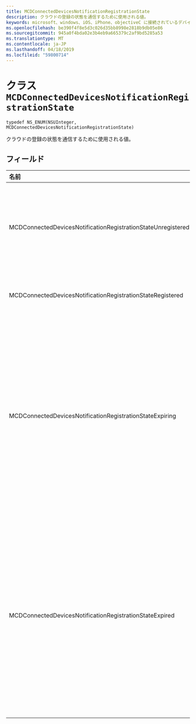```yaml
---
title: MCDConnectedDevicesNotificationRegistrationState
description: クラウドの登録の状態を通信するために使用される値。
keywords: microsoft、windows、iOS、iPhone、objectiveC に接続されているデバイス、プロジェクトのローマ
ms.openlocfilehash: be390f4f8e5d3c026d35bb8998e2818b9db05e86
ms.sourcegitcommit: 945a0f4bda02e3b4eb9a665379c2af9bd5285a53
ms.translationtype: MT
ms.contentlocale: ja-JP
ms.lasthandoff: 04/18/2019
ms.locfileid: "59800714"
---
```

# <a name="class-mcdconnecteddevicesnotificationregistrationstate"></a>クラス `MCDConnectedDevicesNotificationRegistrationState` 

```
typedef NS_ENUM(NSUInteger, MCDConnectedDevicesNotificationRegistrationState)
```  
クラウドの登録の状態を通信するために使用される値。

## <a name="fields"></a>フィールド

| 名前                              |   値     | 説明 |
|:----------------------------------|:------|:-------------------------------|
| MCDConnectedDevicesNotificationRegistrationStateUnregistered | 0 | 登録が開始されていることはありません。
| MCDConnectedDevicesNotificationRegistrationStateRegistered | 1 | 登録が完了しました。 |
| MCDConnectedDevicesNotificationRegistrationStateExpiring | 2 | 登録の有効期限が近づいてし、そのため、アプリが必要があります登録をもう一度実行します。 |
| MCDConnectedDevicesNotificationRegistrationStateExpired | 3 | 登録の有効期限が切れており、そのため、アプリが必要がありますの登録をもう一度実行します。 |